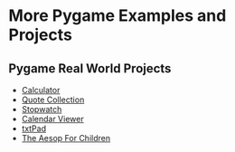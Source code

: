 # More Pygame Examples and Projects

## Pygame Real World Projects

- <a href="https://github.com/01one/calculator" target="_blank">Calculator</a>
- <a href="https://github.com/01one/Quote-Collection" target="_blank">Quote Collection</a>
- <a href="https://github.com/01one/Stopwatch" target="_blank">Stopwatch</a>
- <a href="https://github.com/01one/calendar-viewer" target="_blank">Calendar Viewer</a>
- <a href="https://github.com/01one/txtPad" target="_blank">txtPad</a>
- <a href="https://github.com/01one/The-Aesop-For-Children" target="_blank">The Aesop For Children</a>
